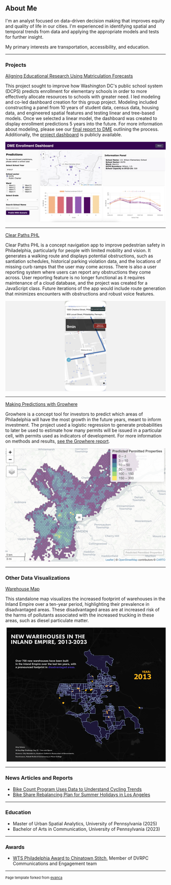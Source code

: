 ## About Me
  I'm an analyst focused on data-driven decision making that improves equity and quality of life in our cities. I'm experienced in identifying spatial and temporal trends from data and applying the appropriate models and tests for further insight.

  My primary interests are transportation, accessibility, and education. 

---
### Projects

[Aligning Educational Research Using Matriculation Forecasts](https://pennmusa.github.io/MUSA_801.io/project_41/DCED.html)

This project sought to improve how Washington DC's public school system (DCPS) predicts enrollment for elementary schools in order to more effectively allocate resources to schools with greater need. I led modeling and co-led dashboard creation for this group project. Modeling included constructing a panel from 10 years of student data, census data, housing data, and engineered spatial features and testing linear and tree-based models. Once we selected a linear model, the dashboard was created to display enrollment predictions 5 years into the future. For more information about modeling, please see our [final report to DME](https://pennmusa.github.io/MUSA_801.io/project_41/DCED.html) outlining the process. Additionally, the [project dashboard](https://jasmine-404.github.io/DME-Enrollment-Dashboard/) is publicly available.

<img src="images/dme_dashboard.png?raw=true"/>

---

[Clear Paths PHL](https://solanoamy.github.io/engagement-project/)

Clear Paths PHL is a concept navigation app to improve pedestrian safety in Philadelphia, particularly for people with limited mobility and vision. It generates a walking route and displays potential obstructions, such as santiation schedules, historical parking violation data, and the locations of missing curb ramps that the user may come across. There is also a user reporting system where users can report any obstructions they come across. User reporting feature is no longer functional as it requires maintenance of a cloud database, and the project was created for a JavaScript class. Future iterations of the app would include route generation that minimizes encounters with obstructions and robust voice features.

<img src="images/ped_app.jpeg?raw=true"/>

---

[Making Predictions with Growhere](musa-580-final_2024-12-13.html)

Growhere is a concept tool for investors to predict which areas of Philadelphia will have the most growth in the future years, meant to inform investment. The project used a logistic regression to generate probabilities to later be used to estimate how many permits will be issued in a particular cell, with permits used as indicators of development. For more information on methods and results, [see the Growhere report](musa-580-final_2024-12-13.html).

<img src="images/growhere.png?raw=true"/>

---

### Other Data Visualizations

[Warehouse Map](https://github.com/solanoamy/30DayMap24/blob/main/scripts/12-amy.R)

This standalone map visualizes the increased footprint of warehouses in the Inland Empire over a ten-year period, highlighting their prevalence in disadvantaged areas. These disadvantaged areas are at increased risk of the harms of pollutants associated with the increased trucking in these areas, such as diesel particulate matter. 

<img src="images/12-timespace-amy.gif"/>

---
### News Articles and Reports

- [Bike Count Program Uses Data to Understand Cycling Trends](https://www.dvrpc.org/news/2024/bicycle-count-program/)
- [Bike Share Rebalancing Plan for Summer Holidays in Los Angeles](solano_HW5.html)

---
### Education

 - Master of Urban Spatial Analytics, University of Pennsylvania (2025)
 - Bachelor of Arts in Communication, University of Pennsylvania (2023)

---

### Awards

- [WTS Philadelphia Award to Chinatown Stitch](https://dvrpc.org/news/2024/chinatown-stitch-receives-wts-award/), Member of DVRPC Communications and Engagement team


---
<p style="font-size:11px">Page template forked from <a href="https://github.com/evanca/quick-portfolio">evanca</a></p>
<!-- Remove above link if you don't want to attibute -->
